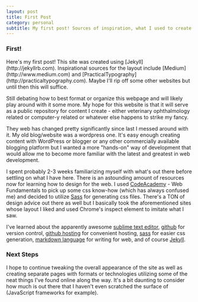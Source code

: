 ```yaml
---
layout: post
title: First Post
category: personal
subtitle: My first post! Sources of inspiration, what I used to create this website, and a little about future plans.
---
```

<h3>First!</h3>
Here's my first post!  This site was created using [Jekyll](http://jekyllrb.com).  Inspirational sources for the layout include [Medium](http://www.medium.com) and [PracticalTypography](http://practicaltypography.com).  Maybe I'll rip off some other websites but until then this will suffice.


Still debating how to best format or organize this webpage and will likely play around with it some more. My hope for this website is that it will serve as a public repository for content I create - either veterinary ophthalmology related or computer-y related or whatever else happens to strike my fancy.

They web has changed pretty significantly since last I messed around with it. My old blog/website was a wordpress one. It's easy enough creating content with WordPress or blogger or any other commercially available blogging platform but I wanted a more "hands-on" way of development that would allow me to become more familiar with the latest and greatest in web development.

I spent probably 2-3 weeks familiarizing myself with what's out there before settling on what I have here.  There is an astounding amount of resources now for learning how to design for the web.  I used [CodeAcademy](http://www.codeacademy.com) - Web Fundamentals to pick up some css know-how (which has always confused me) and decided to utilize [Sass](http://sass-lang.com/) for generating css files.  There's a TON of design advice out there as well but I basically took the aforementioned sites whose layout I liked and used Chrome's inspect element to imitate what I saw.

I've learned about the apparently awesome [sublime text editor](http://www.sublimetext.com/), [github](github) for version control, [github hosting](http://pages.github.com/) for convenient hosting, [sass](http://sass-lang.com) for easier css generation, [markdown language](http://daringfireball.net/projects/markdown/) for writing for web, and of course [Jekyll](http://jekyllrb.com).

<h3>Next Steps</h3>
I hope to continue tweaking the overall appearance of the site as well as creating separate pages with formats or technologies utilizing some of the neat things I've found online along the way.  It's a bit daunting to consider how much is out there that I haven't even scratched the surface of (JavaScript frameworks for example).